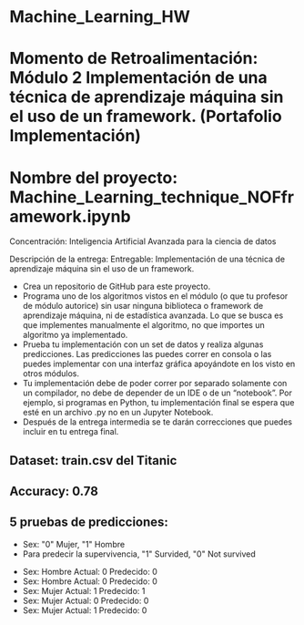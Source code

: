 # Machine_Learning_HW

# Momento de Retroalimentación: Módulo 2 Implementación de una técnica de aprendizaje máquina sin el uso de un framework. (Portafolio Implementación)

# Nombre del proyecto: Machine_Learning_technique_NOFframework.ipynb

Concentración: Inteligencia Artificial Avanzada para la ciencia de datos

Descripción de la entrega: 
Entregable: Implementación de una técnica de aprendizaje máquina sin el uso de un framework.

* Crea un repositorio de GitHub para este proyecto.
* Programa uno de los algoritmos vistos en el módulo (o que tu profesor de módulo autorice) sin usar ninguna biblioteca o framework de aprendizaje máquina, ni de estadística avanzada. Lo que se busca es que implementes manualmente el algoritmo, no que importes un algoritmo ya implementado. 
* Prueba tu implementación con un set de datos y realiza algunas predicciones. Las predicciones las puedes correr en consola o las puedes implementar con una interfaz gráfica apoyándote en los visto en otros módulos.
* Tu implementación debe de poder correr por separado solamente con un compilador, no debe de depender de un IDE o de un “notebook”. Por ejemplo, si programas en Python, tu implementación final se espera que esté en un archivo .py no en un Jupyter Notebook.
* Después de la entrega intermedia se te darán correcciones que puedes incluir en tu entrega final.

## Dataset: train.csv del Titanic

## Accuracy: 0.78

## 5 pruebas de predicciones:

- Sex: "0" Mujer, "1" Hombre
- Para predecir la supervivencia, "1" Survided, "0" Not survived
* Sex:  Hombre Actual:  0 Predecido:  0
* Sex:  Hombre Actual:  0 Predecido:  0
* Sex:  Mujer Actual:   1 Predecido:  1
* Sex:  Mujer Actual:   0 Predecido:  0
* Sex:  Mujer Actual:   1 Predecido:  0
